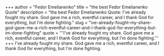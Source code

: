 +++
author = "Fedor Emelianenko"
title = "the best Fedor Emelianenko Quote"
description = "the best Fedor Emelianenko Quote: I've already fought my share. God gave me a rich, eventful career, and I thank God for everything, but I'm done fighting."
slug = "ive-already-fought-my-share-god-gave-me-a-rich-eventful-career-and-i-thank-god-for-everything-but-im-done-fighting"
quote = '''I've already fought my share. God gave me a rich, eventful career, and I thank God for everything, but I'm done fighting.'''
+++
I've already fought my share. God gave me a rich, eventful career, and I thank God for everything, but I'm done fighting.
